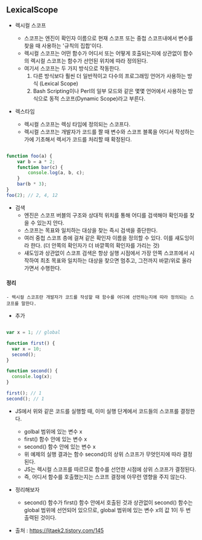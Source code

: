 ## LexicalScope

- 렉시컬 스코프

  - 스코프는 엔진이 확인자 이름으로 현재 스코프 또는 중첩 스코프내에서 변수를 찾을 때 사용하는 '규칙의 집합'이다.
  - 렉시컬 스코프는 어떤 함수가 어디서 또는 어떻게 호출되는지에 상관없이 함수의 렉시컬 스코프는 함수가 선언된 위치에 따라 정의된다.
  - 여기서 스코프는 두 가지 방식으로 작동한다.
    1. 다른 방식보다 훨씬 더 일반적이고 다수의 프로그래밍 언어가 사용하는 방식 (Lexical Scope)
    2. Bash Scripting이나 Perl의 일부 모드와 같은 몇몇 언어에서 사용하는 방식으로 동적 스코프(Dynamic Scope)라고 부른다.

- 렉스타임
  - 렉시컬 스코프는 렉싱 타임에 정의되는 스코프다.
  - 렉시컬 스코프는 개발자가 코드를 짤 때 변수와 스코프 블록을 어디서 작성하는가에 기초해서 렉서가 코드를 처리할 때 확정된다.

```Javascript

function foo(a) {
    var b = a * 2;
    function bar(c) {
        console.log(a, b, c);
    }
    bar(b * 3);
}
foo(2); // 2, 4, 12

```

- 검색
  - 엔진은 스코프 버블의 구조와 상대적 위치를 통해 어디를 검색해야 확인자를 찾을 수 있는지 안다.
  - 스코프는 목표와 일치하는 대상을 찾는 즉시 검색을 중단한다.
  - 여러 중첩 스코프 층에 걸쳐 같은 확인자 이름을 정의할 수 있다. 이를 섀도잉이라 한다. (더 안쪽의 확인자가 더 바깥쪽의 확인자를 가리는 것)
  - 섀도잉과 상관없이 스코프 검색은 항상 실행 시점에서 가장 안쪽 스코프에서 시작하여 최초 목표와 일치하는 대상을 찾으면 멈추고, 그전까지 바깥/위로 올라가면서 수행한다.

#### 정리

    - 렉시컬 스코프란 개발자가 코드를 작성할 때 함수를 어디에 선언하는지에 따라 정의되는 스코프를 말한다.

- 추가

```Javascript

var x = 1; // global

function first() {
  var x = 10;
  second();
}

function second() {
  console.log(x);
}

first(); // 1
second(); // 1

```

- JS에서 위와 같은 코드를 실행할 때, 이미 실행 단계에서 코드들의 스코프를 결정한다.

  - golbal 범위에 있는 변수 x
  - first() 함수 안에 있는 변수 x
  - second() 함수 안에 있는 변수 x
  - 위 예제의 실행 결과는 함수 second()의 상위 스코프가 무엇인지에 따라 결정된다.
  - JS는 렉시컬 스코프를 따르므로 함수를 선언한 시점에 상위 스코프가 결정된다.
  - 즉, 어디서 함수를 호출했는지는 스코프 결정에 아무런 영향을 주지 않는다.

- 정리해보자

  - second() 함수가 first() 함수 안에서 호출된 것과 상관없이 second() 함수는 global 범위에 선언되어 있으므로, global 범위에 있는 변수 x의 값 1이 두 번 출력된 것이다.

- 출처 : https://ljtaek2.tistory.com/145
